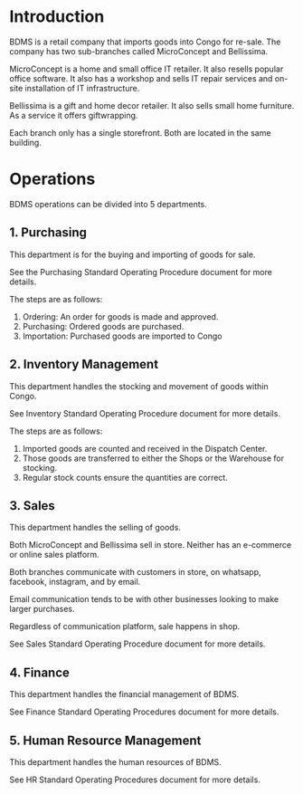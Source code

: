 # Introduction

BDMS is a retail company that imports goods into Congo for re-sale. The company has two sub-branches called MicroConcept and Bellissima. 

MicroConcept is a home and small office IT retailer. It also resells popular office software. It also has a workshop and sells IT repair services and on-site installation of IT infrastructure.

Bellissima is a gift and home decor retailer. It also sells small home furniture. As a service it offers giftwrapping. 

Each branch only has a single storefront. Both are located in the same building.

# Operations

BDMS operations can be divided into 5 departments.

## 1. Purchasing

This department is for the buying and importing of goods for sale.

See the Purchasing Standard Operating Procedure document for more details.

The steps are as follows:
1. Ordering: An order for goods is made and approved.
2. Purchasing: Ordered goods are purchased.
3. Importation: Purchased goods are imported to Congo

## 2. Inventory Management

This department handles the stocking and movement of goods within Congo.

See Inventory Standard Operating Procedure document for more details.

The steps are as follows:
1. Imported goods are counted and received in the Dispatch Center.
2. Those goods are transferred to either the Shops or the Warehouse for stocking.
3. Regular stock counts ensure the quantities are correct.

## 3. Sales

This department handles the selling of goods.

Both MicroConcept and Bellissima sell in store. Neither has an e-commerce or online sales platform.

Both branches communicate with customers in store, on whatsapp, facebook, instagram, and by email. 

Email communication tends to be with other businesses looking to make larger purchases.

Regardless of communication platform, sale happens in shop.

See Sales Standard Operating Procedure document for more details.

## 4. Finance

This department handles the financial management of BDMS.

See Finance Standard Operating Procedures document for more details.

## 5. Human Resource Management

This department handles the human resources of BDMS.

See HR Standard Operating Procedures document for more details.

